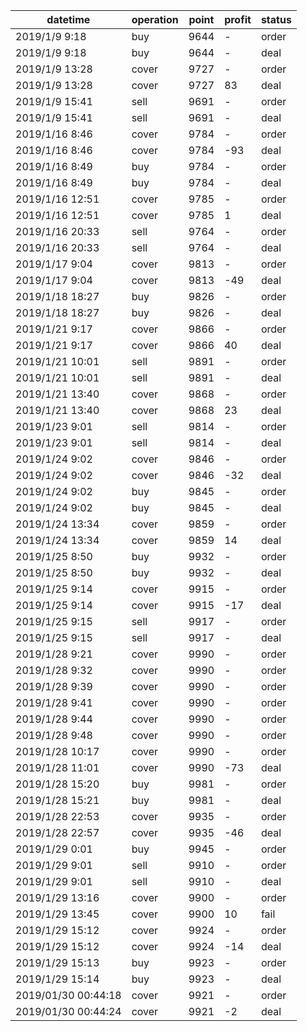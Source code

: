 datetime             |  operation  |  point  |  profit  |  status
---------------------|-------------|---------|----------|--------
2019/1/9 9:18        |  buy        |  9644   |  -       |  order
2019/1/9 9:18        |  buy        |  9644   |  -       |  deal
2019/1/9 13:28       |  cover      |  9727   |  -       |  order
2019/1/9 13:28       |  cover      |  9727   |  83      |  deal
2019/1/9 15:41       |  sell       |  9691   |  -       |  order
2019/1/9 15:41       |  sell       |  9691   |  -       |  deal
2019/1/16 8:46       |  cover      |  9784   |  -       |  order
2019/1/16 8:46       |  cover      |  9784   |  -93     |  deal
2019/1/16 8:49       |  buy        |  9784   |  -       |  order
2019/1/16 8:49       |  buy        |  9784   |  -       |  deal
2019/1/16 12:51      |  cover      |  9785   |  -       |  order
2019/1/16 12:51      |  cover      |  9785   |  1       |  deal
2019/1/16 20:33      |  sell       |  9764   |  -       |  order
2019/1/16 20:33      |  sell       |  9764   |  -       |  deal
2019/1/17 9:04       |  cover      |  9813   |  -       |  order
2019/1/17 9:04       |  cover      |  9813   |  -49     |  deal
2019/1/18 18:27      |  buy        |  9826   |  -       |  order
2019/1/18 18:27      |  buy        |  9826   |  -       |  deal
2019/1/21 9:17       |  cover      |  9866   |  -       |  order
2019/1/21 9:17       |  cover      |  9866   |  40      |  deal
2019/1/21 10:01      |  sell       |  9891   |  -       |  order
2019/1/21 10:01      |  sell       |  9891   |  -       |  deal
2019/1/21 13:40      |  cover      |  9868   |  -       |  order
2019/1/21 13:40      |  cover      |  9868   |  23      |  deal
2019/1/23 9:01       |  sell       |  9814   |  -       |  order
2019/1/23 9:01       |  sell       |  9814   |  -       |  deal
2019/1/24 9:02       |  cover      |  9846   |  -       |  order
2019/1/24 9:02       |  cover      |  9846   |  -32     |  deal
2019/1/24 9:02       |  buy        |  9845   |  -       |  order
2019/1/24 9:02       |  buy        |  9845   |  -       |  deal
2019/1/24 13:34      |  cover      |  9859   |  -       |  order
2019/1/24 13:34      |  cover      |  9859   |  14      |  deal
2019/1/25 8:50       |  buy        |  9932   |  -       |  order
2019/1/25 8:50       |  buy        |  9932   |  -       |  deal
2019/1/25 9:14       |  cover      |  9915   |  -       |  order
2019/1/25 9:14       |  cover      |  9915   |  -17     |  deal
2019/1/25 9:15       |  sell       |  9917   |  -       |  order
2019/1/25 9:15       |  sell       |  9917   |  -       |  deal
2019/1/28 9:21       |  cover      |  9990   |  -       |  order
2019/1/28 9:32       |  cover      |  9990   |  -       |  order
2019/1/28 9:39       |  cover      |  9990   |  -       |  order
2019/1/28 9:41       |  cover      |  9990   |  -       |  order
2019/1/28 9:44       |  cover      |  9990   |  -       |  order
2019/1/28 9:48       |  cover      |  9990   |  -       |  order
2019/1/28 10:17      |  cover      |  9990   |  -       |  order
2019/1/28 11:01      |  cover      |  9990   |  -73     |  deal
2019/1/28 15:20      |  buy        |  9981   |  -       |  order
2019/1/28 15:21      |  buy        |  9981   |  -       |  deal
2019/1/28 22:53      |  cover      |  9935   |  -       |  order
2019/1/28 22:57      |  cover      |  9935   |  -46     |  deal
2019/1/29 0:01       |  buy        |  9945   |  -       |  order
2019/1/29 9:01       |  sell       |  9910   |  -       |  order
2019/1/29 9:01       |  sell       |  9910   |  -       |  deal
2019/1/29 13:16      |  cover      |  9900   |  -       |  order
2019/1/29 13:45      |  cover      |  9900   |  10      |  fail
2019/1/29 15:12      |  cover      |  9924   |  -       |  order
2019/1/29 15:12      |  cover      |  9924   |  -14     |  deal
2019/1/29 15:13      |  buy        |  9923   |  -       |  order
2019/1/29 15:14      |  buy        |  9923   |  -       |  deal
2019/01/30 00:44:18  |  cover      |  9921   |  -       |  order
2019/01/30 00:44:24  |  cover      |  9921   |  -2      |  deal
